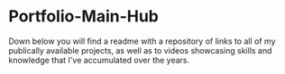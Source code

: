 # Portfolio-Main-Hub
Down below you will find a readme with a repository of links to all of my publically available projects, as well as to videos showcasing skills and knowledge that I've accumulated over the years.
